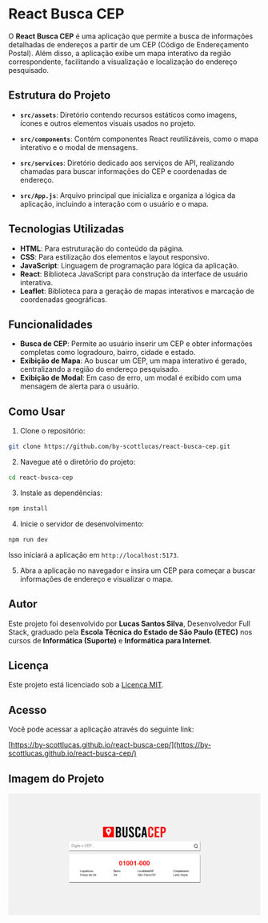 # React Busca CEP

O **React Busca CEP** é uma aplicação que permite a busca de informações detalhadas de endereços a partir de um CEP (Código de Endereçamento Postal). Além disso, a aplicação exibe um mapa interativo da região correspondente, facilitando a visualização e localização do endereço pesquisado.

## Estrutura do Projeto

- **`src/assets`**: Diretório contendo recursos estáticos como imagens, ícones e outros elementos visuais usados no projeto.
  
- **`src/components`**: Contém componentes React reutilizáveis, como o mapa interativo e o modal de mensagens.

- **`src/services`**: Diretório dedicado aos serviços de API, realizando chamadas para buscar informações do CEP e coordenadas de endereço.

- **`src/App.js`**: Arquivo principal que inicializa e organiza a lógica da aplicação, incluindo a interação com o usuário e o mapa.

## Tecnologias Utilizadas

- **HTML**: Para estruturação do conteúdo da página.
- **CSS**: Para estilização dos elementos e layout responsivo.
- **JavaScript**: Linguagem de programação para lógica da aplicação.
- **React**: Biblioteca JavaScript para construção da interface de usuário interativa.
- **Leaflet**: Biblioteca para a geração de mapas interativos e marcação de coordenadas geográficas.

## Funcionalidades

- **Busca de CEP**: Permite ao usuário inserir um CEP e obter informações completas como logradouro, bairro, cidade e estado.
- **Exibição de Mapa**: Ao buscar um CEP, um mapa interativo é gerado, centralizando a região do endereço pesquisado.
- **Exibição de Modal**: Em caso de erro, um modal é exibido com uma mensagem de alerta para o usuário.

## Como Usar

1. Clone o repositório:

```bash
git clone https://github.com/by-scottlucas/react-busca-cep.git
```

2. Navegue até o diretório do projeto:

```bash
cd react-busca-cep
```

3. Instale as dependências:

```bash
npm install
```

4. Inicie o servidor de desenvolvimento:

```bash
npm run dev
```

Isso iniciará a aplicação em `http://localhost:5173`.

5. Abra a aplicação no navegador e insira um CEP para começar a buscar informações de endereço e visualizar o mapa.

## Autor

Este projeto foi desenvolvido por **Lucas Santos Silva**, Desenvolvedor Full Stack, graduado pela **Escola Técnica do Estado de São Paulo (ETEC)** nos cursos de **Informática (Suporte)** e **Informática para Internet**.

## Licença

Este projeto está licenciado sob a [Licença MIT](./LICENSE).

## Acesso

Você pode acessar a aplicação através do seguinte link:

[https://by-scottlucas.github.io/react-busca-cep/](https://by-scottlucas.github.io/react-busca-cep/)

## Imagem do Projeto

![Imagem do Projeto](./src/assets/thumb.png)